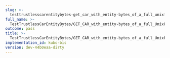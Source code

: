 ```yaml
---
slug: >-
  testtrustlesscarentitybytes-get_car_with_entity-bytes_of_a_full_unixfs_file_(accept_header)-header_accept-ranges
full_name: >-
  TestTrustlessCarEntityBytes/GET_CAR_with_entity-bytes_of_a_full_UnixFS_file_(Accept_Header)/Header_Accept-Ranges
outcome: pass
title: >-
  TestTrustlessCarEntityBytes/GET_CAR_with_entity-bytes_of_a_full_UnixFS_file_(Accept_Header)/Header_Accept-Ranges
implementation_id: kubo-bis
version: dev-44b0eaa-dirty
---
```


